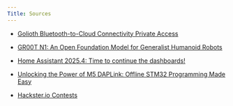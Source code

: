 ```yaml
---
Title: Sources
---
```


- [Golioth Bluetooth-to-Cloud Connectivity Private Access](https://blog.golioth.io/bluetooth-to-cloud/)

 - [GR00T N1: An Open Foundation Model for Generalist
Humanoid Robots](https://d1qx31qr3h6wln.cloudfront.net/publications/GR00T_1_Whitepaper.pdf)

- [Home Assistant 2025.4: Time to continue the dashboards!](https://www.home-assistant.io/blog/2025/04/02/release-20254/)

- [Unlocking the Power of M5 DAPLink: Offline STM32 Programming Made Easy](https://shop.m5stack.com/blogs/news/unlocking-the-power-of-m5-daplink-offline-stm32-programming-made-easy)

- [Hackster.io Contests](https://www.hackster.io/contests)
